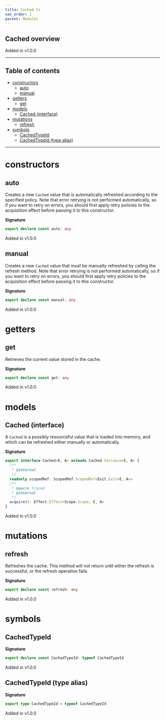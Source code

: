```yaml
---
title: Cached.ts
nav_order: 1
parent: Modules
---
```


## Cached overview

Added in v1.0.0

---

<h2 class="text-delta">Table of contents</h2>

- [constructors](#constructors)
  - [auto](#auto)
  - [manual](#manual)
- [getters](#getters)
  - [get](#get)
- [models](#models)
  - [Cached (interface)](#cached-interface)
- [mutations](#mutations)
  - [refresh](#refresh)
- [symbols](#symbols)
  - [CachedTypeId](#cachedtypeid)
  - [CachedTypeId (type alias)](#cachedtypeid-type-alias)

---

# constructors

## auto

Creates a new `Cached` value that is automatically refreshed according to
the specified policy. Note that error retrying is not performed
automatically, so if you want to retry on errors, you should first apply
retry policies to the acquisition effect before passing it to this
constructor.

**Signature**

```ts
export declare const auto: any
```

Added in v1.0.0

## manual

Creates a new `Cached` value that must be manually refreshed by calling
the refresh method. Note that error retrying is not performed
automatically, so if you want to retry on errors, you should first apply
retry policies to the acquisition effect before passing it to this
constructor.

**Signature**

```ts
export declare const manual: any
```

Added in v1.0.0

# getters

## get

Retrieves the current value stored in the cache.

**Signature**

```ts
export declare const get: any
```

Added in v1.0.0

# models

## Cached (interface)

A `Cached` is a possibly resourceful value that is loaded into memory, and
which can be refreshed either manually or automatically.

**Signature**

```ts
export interface Cached<E, A> extends Cached.Variance<E, A> {
  /**
   * @internal
   */
  readonly scopedRef: ScopedRef.ScopedRef<Exit.Exit<E, A>>
  /**
   * @macro traced
   * @internal
   */
  acquire(): Effect.Effect<Scope.Scope, E, A>
}
```

Added in v1.0.0

# mutations

## refresh

Refreshes the cache. This method will not return until either the refresh
is successful, or the refresh operation fails.

**Signature**

```ts
export declare const refresh: any
```

Added in v1.0.0

# symbols

## CachedTypeId

**Signature**

```ts
export declare const CachedTypeId: typeof CachedTypeId
```

Added in v1.0.0

## CachedTypeId (type alias)

**Signature**

```ts
export type CachedTypeId = typeof CachedTypeId
```

Added in v1.0.0
